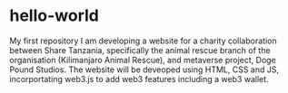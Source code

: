 # hello-world
My first repository
I am developing a website for a charity collaboration between Share Tanzania, specifically the animal rescue branch of the organisation (Kilimanjaro Animal Rescue), and metaverse project, Doge Pound Studios. The website will be deveoped using HTML, CSS and JS, incorportating web3.js to add web3 features including a web3 wallet.
